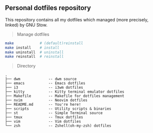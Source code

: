 ## Personal dotfiles repository

This repository contains all my dotfiles which managed (more precisely, linked) by GNU Stow.

> Manage dotfiles

```bash
make            # (default)reinstall
make install    # install
make uninstall  # uninstall
make reinstall  # reinstall
```

> Directory
```Plaintext
.
├── dwm             -- dwm source
├── emacs           -- Emacs dotfiles
├── i3              -- i3wm dotfiles
├── kitty           -- Kitty terminal emulator dotfiles
├── Makefile        -- Makefile for dotfiles management
├── nvim            -- Neovim dotfiles
├── README.md       -- You're here!
├── scripts         -- Utility scripts & binaries
├── st              -- Simple Terminal source
├── tmux            -- Tmux dotfiles
├── vim             -- Vim dotfiles
└── zsh             -- Zshell(oh-my-zsh) dotfiles
```


